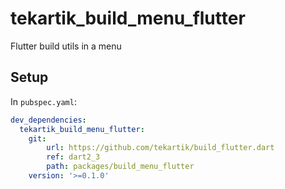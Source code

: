 # tekartik_build_menu_flutter

Flutter build utils in a menu

## Setup

In `pubspec.yaml`:

```yaml
dev_dependencies:
  tekartik_build_menu_flutter:
    git: 
        url: https://github.com/tekartik/build_flutter.dart
        ref: dart2_3
        path: packages/build_menu_flutter
    version: '>=0.1.0'
```